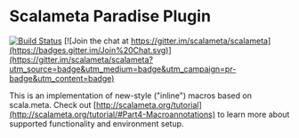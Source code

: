 # Scalameta Paradise Plugin

[![Build Status](http://drone.geirsson.com:8001/api/badges/scalameta/paradise/status.svg)](http://drone.geirsson.com:8001/scalameta/paradise)
[![Join the chat at https://gitter.im/scalameta/scalameta](https://badges.gitter.im/Join%20Chat.svg)](https://gitter.im/scalameta/scalameta?utm_source=badge&utm_medium=badge&utm_campaign=pr-badge&utm_content=badge)

This is an implementation of new-style ("inline") macros based on scala.meta.
Check out [http://scalameta.org/tutorial](http://scalameta.org/tutorial/#Part4-Macroannotations)
to learn more about supported functionality and environment setup.
